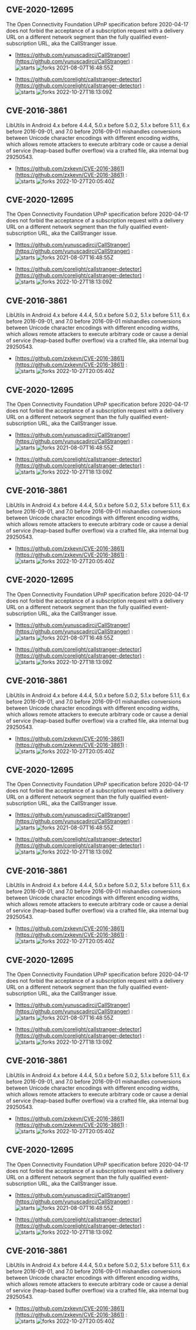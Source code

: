 ## CVE-2020-12695
 The Open Connectivity Foundation UPnP specification before 2020-04-17 does not forbid the acceptance of a subscription request with a delivery URL on a different network segment than the fully qualified event-subscription URL, aka the CallStranger issue.

- [https://github.com/yunuscadirci/CallStranger](https://github.com/yunuscadirci/CallStranger) :  
![starts](https://img.shields.io/github/stars/yunuscadirci/CallStranger.svg) 
![forks](https://img.shields.io/github/forks/yunuscadirci/CallStranger.svg) 
2021-08-07T16:48:55Z

- [https://github.com/corelight/callstranger-detector](https://github.com/corelight/callstranger-detector) :  
![starts](https://img.shields.io/github/stars/corelight/callstranger-detector.svg) 
![forks](https://img.shields.io/github/forks/corelight/callstranger-detector.svg) 
2022-10-27T18:13:09Z

## CVE-2016-3861
 LibUtils in Android 4.x before 4.4.4, 5.0.x before 5.0.2, 5.1.x before 5.1.1, 6.x before 2016-09-01, and 7.0 before 2016-09-01 mishandles conversions between Unicode character encodings with different encoding widths, which allows remote attackers to execute arbitrary code or cause a denial of service (heap-based buffer overflow) via a crafted file, aka internal bug 29250543.

- [https://github.com/zxkevn/CVE-2016-3861](https://github.com/zxkevn/CVE-2016-3861) :  
![starts](https://img.shields.io/github/stars/zxkevn/CVE-2016-3861.svg) 
![forks](https://img.shields.io/github/forks/zxkevn/CVE-2016-3861.svg) 
2022-10-27T20:05:40Z

## CVE-2020-12695
 The Open Connectivity Foundation UPnP specification before 2020-04-17 does not forbid the acceptance of a subscription request with a delivery URL on a different network segment than the fully qualified event-subscription URL, aka the CallStranger issue.

- [https://github.com/yunuscadirci/CallStranger](https://github.com/yunuscadirci/CallStranger) :  
![starts](https://img.shields.io/github/stars/yunuscadirci/CallStranger.svg) 
![forks](https://img.shields.io/github/forks/yunuscadirci/CallStranger.svg) 
2021-08-07T16:48:55Z

- [https://github.com/corelight/callstranger-detector](https://github.com/corelight/callstranger-detector) :  
![starts](https://img.shields.io/github/stars/corelight/callstranger-detector.svg) 
![forks](https://img.shields.io/github/forks/corelight/callstranger-detector.svg) 
2022-10-27T18:13:09Z

## CVE-2016-3861
 LibUtils in Android 4.x before 4.4.4, 5.0.x before 5.0.2, 5.1.x before 5.1.1, 6.x before 2016-09-01, and 7.0 before 2016-09-01 mishandles conversions between Unicode character encodings with different encoding widths, which allows remote attackers to execute arbitrary code or cause a denial of service (heap-based buffer overflow) via a crafted file, aka internal bug 29250543.

- [https://github.com/zxkevn/CVE-2016-3861](https://github.com/zxkevn/CVE-2016-3861) :  
![starts](https://img.shields.io/github/stars/zxkevn/CVE-2016-3861.svg) 
![forks](https://img.shields.io/github/forks/zxkevn/CVE-2016-3861.svg) 
2022-10-27T20:05:40Z

## CVE-2020-12695
 The Open Connectivity Foundation UPnP specification before 2020-04-17 does not forbid the acceptance of a subscription request with a delivery URL on a different network segment than the fully qualified event-subscription URL, aka the CallStranger issue.

- [https://github.com/yunuscadirci/CallStranger](https://github.com/yunuscadirci/CallStranger) :  
![starts](https://img.shields.io/github/stars/yunuscadirci/CallStranger.svg) 
![forks](https://img.shields.io/github/forks/yunuscadirci/CallStranger.svg) 
2021-08-07T16:48:55Z

- [https://github.com/corelight/callstranger-detector](https://github.com/corelight/callstranger-detector) :  
![starts](https://img.shields.io/github/stars/corelight/callstranger-detector.svg) 
![forks](https://img.shields.io/github/forks/corelight/callstranger-detector.svg) 
2022-10-27T18:13:09Z

## CVE-2016-3861
 LibUtils in Android 4.x before 4.4.4, 5.0.x before 5.0.2, 5.1.x before 5.1.1, 6.x before 2016-09-01, and 7.0 before 2016-09-01 mishandles conversions between Unicode character encodings with different encoding widths, which allows remote attackers to execute arbitrary code or cause a denial of service (heap-based buffer overflow) via a crafted file, aka internal bug 29250543.

- [https://github.com/zxkevn/CVE-2016-3861](https://github.com/zxkevn/CVE-2016-3861) :  
![starts](https://img.shields.io/github/stars/zxkevn/CVE-2016-3861.svg) 
![forks](https://img.shields.io/github/forks/zxkevn/CVE-2016-3861.svg) 
2022-10-27T20:05:40Z

## CVE-2020-12695
 The Open Connectivity Foundation UPnP specification before 2020-04-17 does not forbid the acceptance of a subscription request with a delivery URL on a different network segment than the fully qualified event-subscription URL, aka the CallStranger issue.

- [https://github.com/yunuscadirci/CallStranger](https://github.com/yunuscadirci/CallStranger) :  
![starts](https://img.shields.io/github/stars/yunuscadirci/CallStranger.svg) 
![forks](https://img.shields.io/github/forks/yunuscadirci/CallStranger.svg) 
2021-08-07T16:48:55Z

- [https://github.com/corelight/callstranger-detector](https://github.com/corelight/callstranger-detector) :  
![starts](https://img.shields.io/github/stars/corelight/callstranger-detector.svg) 
![forks](https://img.shields.io/github/forks/corelight/callstranger-detector.svg) 
2022-10-27T18:13:09Z

## CVE-2016-3861
 LibUtils in Android 4.x before 4.4.4, 5.0.x before 5.0.2, 5.1.x before 5.1.1, 6.x before 2016-09-01, and 7.0 before 2016-09-01 mishandles conversions between Unicode character encodings with different encoding widths, which allows remote attackers to execute arbitrary code or cause a denial of service (heap-based buffer overflow) via a crafted file, aka internal bug 29250543.

- [https://github.com/zxkevn/CVE-2016-3861](https://github.com/zxkevn/CVE-2016-3861) :  
![starts](https://img.shields.io/github/stars/zxkevn/CVE-2016-3861.svg) 
![forks](https://img.shields.io/github/forks/zxkevn/CVE-2016-3861.svg) 
2022-10-27T20:05:40Z

## CVE-2020-12695
 The Open Connectivity Foundation UPnP specification before 2020-04-17 does not forbid the acceptance of a subscription request with a delivery URL on a different network segment than the fully qualified event-subscription URL, aka the CallStranger issue.

- [https://github.com/yunuscadirci/CallStranger](https://github.com/yunuscadirci/CallStranger) :  
![starts](https://img.shields.io/github/stars/yunuscadirci/CallStranger.svg) 
![forks](https://img.shields.io/github/forks/yunuscadirci/CallStranger.svg) 
2021-08-07T16:48:55Z

- [https://github.com/corelight/callstranger-detector](https://github.com/corelight/callstranger-detector) :  
![starts](https://img.shields.io/github/stars/corelight/callstranger-detector.svg) 
![forks](https://img.shields.io/github/forks/corelight/callstranger-detector.svg) 
2022-10-27T18:13:09Z

## CVE-2016-3861
 LibUtils in Android 4.x before 4.4.4, 5.0.x before 5.0.2, 5.1.x before 5.1.1, 6.x before 2016-09-01, and 7.0 before 2016-09-01 mishandles conversions between Unicode character encodings with different encoding widths, which allows remote attackers to execute arbitrary code or cause a denial of service (heap-based buffer overflow) via a crafted file, aka internal bug 29250543.

- [https://github.com/zxkevn/CVE-2016-3861](https://github.com/zxkevn/CVE-2016-3861) :  
![starts](https://img.shields.io/github/stars/zxkevn/CVE-2016-3861.svg) 
![forks](https://img.shields.io/github/forks/zxkevn/CVE-2016-3861.svg) 
2022-10-27T20:05:40Z

## CVE-2020-12695
 The Open Connectivity Foundation UPnP specification before 2020-04-17 does not forbid the acceptance of a subscription request with a delivery URL on a different network segment than the fully qualified event-subscription URL, aka the CallStranger issue.

- [https://github.com/yunuscadirci/CallStranger](https://github.com/yunuscadirci/CallStranger) :  
![starts](https://img.shields.io/github/stars/yunuscadirci/CallStranger.svg) 
![forks](https://img.shields.io/github/forks/yunuscadirci/CallStranger.svg) 
2021-08-07T16:48:55Z

- [https://github.com/corelight/callstranger-detector](https://github.com/corelight/callstranger-detector) :  
![starts](https://img.shields.io/github/stars/corelight/callstranger-detector.svg) 
![forks](https://img.shields.io/github/forks/corelight/callstranger-detector.svg) 
2022-10-27T18:13:09Z

## CVE-2016-3861
 LibUtils in Android 4.x before 4.4.4, 5.0.x before 5.0.2, 5.1.x before 5.1.1, 6.x before 2016-09-01, and 7.0 before 2016-09-01 mishandles conversions between Unicode character encodings with different encoding widths, which allows remote attackers to execute arbitrary code or cause a denial of service (heap-based buffer overflow) via a crafted file, aka internal bug 29250543.

- [https://github.com/zxkevn/CVE-2016-3861](https://github.com/zxkevn/CVE-2016-3861) :  
![starts](https://img.shields.io/github/stars/zxkevn/CVE-2016-3861.svg) 
![forks](https://img.shields.io/github/forks/zxkevn/CVE-2016-3861.svg) 
2022-10-27T20:05:40Z

## CVE-2020-12695
 The Open Connectivity Foundation UPnP specification before 2020-04-17 does not forbid the acceptance of a subscription request with a delivery URL on a different network segment than the fully qualified event-subscription URL, aka the CallStranger issue.

- [https://github.com/yunuscadirci/CallStranger](https://github.com/yunuscadirci/CallStranger) :  
![starts](https://img.shields.io/github/stars/yunuscadirci/CallStranger.svg) 
![forks](https://img.shields.io/github/forks/yunuscadirci/CallStranger.svg) 
2021-08-07T16:48:55Z

- [https://github.com/corelight/callstranger-detector](https://github.com/corelight/callstranger-detector) :  
![starts](https://img.shields.io/github/stars/corelight/callstranger-detector.svg) 
![forks](https://img.shields.io/github/forks/corelight/callstranger-detector.svg) 
2022-10-27T18:13:09Z

## CVE-2016-3861
 LibUtils in Android 4.x before 4.4.4, 5.0.x before 5.0.2, 5.1.x before 5.1.1, 6.x before 2016-09-01, and 7.0 before 2016-09-01 mishandles conversions between Unicode character encodings with different encoding widths, which allows remote attackers to execute arbitrary code or cause a denial of service (heap-based buffer overflow) via a crafted file, aka internal bug 29250543.

- [https://github.com/zxkevn/CVE-2016-3861](https://github.com/zxkevn/CVE-2016-3861) :  
![starts](https://img.shields.io/github/stars/zxkevn/CVE-2016-3861.svg) 
![forks](https://img.shields.io/github/forks/zxkevn/CVE-2016-3861.svg) 
2022-10-27T20:05:40Z

